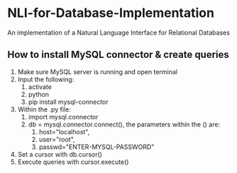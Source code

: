 # NLI-for-Database-Implementation
An implementation of a Natural Language Interface for Relational Databases 


## How to install MySQL connector & create queries
1. Make sure MySQL server is running and open terminal
2. Input the following: 
   1. activate
   2. python
   3. pip install mysql-connector
3. Within the .py file:
   1. import mysql.connector
   2. db = mysql.connector.connect(), the parameters within the () are:
      1. host="localhost",
      2. user="root",
      3. passwd="ENTER-MYSQL-PASSWORD"
4. Set a cursor with db.cursor()
5. Execute queries with cursor.execute()